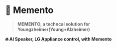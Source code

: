 # 🧠 Memento 
> **MEMENTO, a techncal solution for Youngzheimer(Young+Alzheimer)**

**🔥 AI Speaker, LG Appliance control, with Memento**
